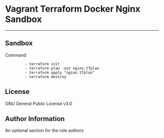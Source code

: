 Vagrant Terraform Docker Nginx Sandbox
=========


----------------

Sandbox
----------------


Command:

             - terraform init
             - terraform plan -out nginx.tfplan
             - terraform apply "nginx.tfplan"
             - terraform destroy


License
-------

GNU General Public License v3.0

Author Information
------------------

An optional section for the role authors
